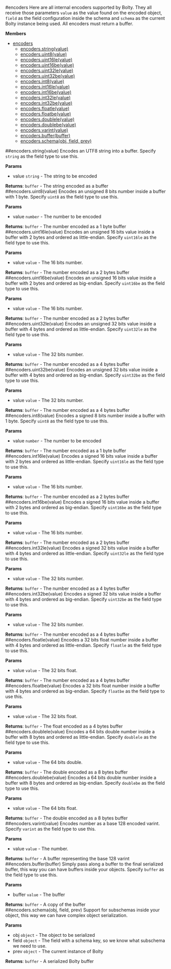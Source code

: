 <a name="module_encoders"></a>
#encoders
Here are all internal encoders supported by Bolty. They all
receive those parameters `value` as the value found on the encoded object,
`field`  as the field configuration inside the schema and `schema` as the
current Bolty instance being used. All encoders must return a buffer.

**Members**

* [encoders](#module_encoders)
  * [encoders.string(value)](#module_encoders.string)
  * [encoders.uint8(value)](#module_encoders.uint8)
  * [encoders.uint16le(value)](#module_encoders.uint16le)
  * [encoders.uint16be(value)](#module_encoders.uint16be)
  * [encoders.uint32le(value)](#module_encoders.uint32le)
  * [encoders.uint32be(value)](#module_encoders.uint32be)
  * [encoders.int8(value)](#module_encoders.int8)
  * [encoders.int16le(value)](#module_encoders.int16le)
  * [encoders.int16be(value)](#module_encoders.int16be)
  * [encoders.int32le(value)](#module_encoders.int32le)
  * [encoders.int32be(value)](#module_encoders.int32be)
  * [encoders.floatle(value)](#module_encoders.floatle)
  * [encoders.floatbe(value)](#module_encoders.floatbe)
  * [encoders.doublele(value)](#module_encoders.doublele)
  * [encoders.doublebe(value)](#module_encoders.doublebe)
  * [encoders.varint(value)](#module_encoders.varint)
  * [encoders.buffer(buffer)](#module_encoders.buffer)
  * [encoders.schema(obj, field, prev)](#module_encoders.schema)

<a name="module_encoders.string"></a>
##encoders.string(value)
Encodes an UTF8 string into a buffer. Specify `string` as the field type
to use this.

**Params**

- value `string` - The string to be encoded  

**Returns**: `buffer` - The string encoded as a buffer  
<a name="module_encoders.uint8"></a>
##encoders.uint8(value)
Encodes an unsigned 8 bits number inside a buffer with 1 byte. Specify
`uint8` as the field type to use this.

**Params**

- value `number` - The number to be encoded  

**Returns**: `buffer` - The number encoded as a 1 byte buffer  
<a name="module_encoders.uint16le"></a>
##encoders.uint16le(value)
Encodes an unsigned 16 bits value inside a buffer with 2 bytes and ordered as
little-endian. Specify `uint16le` as the field type to use this.

**Params**

- value `value` - The 16 bits number.  

**Returns**: `buffer` - The number encoded as a 2 bytes buffer  
<a name="module_encoders.uint16be"></a>
##encoders.uint16be(value)
Encodes an unsigned 16 bits value inside a buffer with 2 bytes and ordered as
big-endian. Specify `uint16be` as the field type to use this.

**Params**

- value `value` - The 16 bits number.  

**Returns**: `buffer` - The number encoded as a 2 bytes buffer  
<a name="module_encoders.uint32le"></a>
##encoders.uint32le(value)
Encodes an unsigned 32 bits value inside a buffer with 4 bytes and ordered as
little-endian. Specify `uint32le` as the field type to use this.

**Params**

- value `value` - The 32 bits number.  

**Returns**: `buffer` - The number encoded as a 4 bytes buffer  
<a name="module_encoders.uint32be"></a>
##encoders.uint32be(value)
Encodes an unsigned 32 bits value inside a buffer with 4 bytes and ordered as
big-endian. Specify `uint32be` as the field type to use this.

**Params**

- value `value` - The 32 bits number.  

**Returns**: `buffer` - The number encoded as a 4 bytes buffer  
<a name="module_encoders.int8"></a>
##encoders.int8(value)
Encodes a signed 8 bits number inside a buffer with 1 byte. Specify
`uint8` as the field type to use this.

**Params**

- value `number` - The number to be encoded  

**Returns**: `buffer` - The number encoded as a 1 byte buffer  
<a name="module_encoders.int16le"></a>
##encoders.int16le(value)
Encodes a signed 16 bits value inside a buffer with 2 bytes and ordered as
little-endian. Specify `uint16le` as the field type to use this.

**Params**

- value `value` - The 16 bits number.  

**Returns**: `buffer` - The number encoded as a 2 bytes buffer  
<a name="module_encoders.int16be"></a>
##encoders.int16be(value)
Encodes a signed 16 bits value inside a buffer with 2 bytes and ordered as
big-endian. Specify `uint16be` as the field type to use this.

**Params**

- value `value` - The 16 bits number.  

**Returns**: `buffer` - The number encoded as a 2 bytes buffer  
<a name="module_encoders.int32le"></a>
##encoders.int32le(value)
Encodes a signed 32 bits value inside a buffer with 4 bytes and ordered as
little-endian. Specify `uint32le` as the field type to use this.

**Params**

- value `value` - The 32 bits number.  

**Returns**: `buffer` - The number encoded as a 4 bytes buffer  
<a name="module_encoders.int32be"></a>
##encoders.int32be(value)
Encodes a signed 32 bits value inside a buffer with 4 bytes and ordered as
big-endian. Specify `uint32be` as the field type to use this.

**Params**

- value `value` - The 32 bits number.  

**Returns**: `buffer` - The number encoded as a 4 bytes buffer  
<a name="module_encoders.floatle"></a>
##encoders.floatle(value)
Encodes a 32 bits float number inside a buffer with 4 bytes and ordered as
little-endian. Specify `floatle` as the field type to use this.

**Params**

- value `value` - The 32 bits float.  

**Returns**: `buffer` - The number encoded as a 4 bytes buffer  
<a name="module_encoders.floatbe"></a>
##encoders.floatbe(value)
Encodes a 32 bits float number inside a buffer with 4 bytes and ordered as
big-endian. Specify `floatbe` as the field type to use this.

**Params**

- value `value` - The 32 bits float.  

**Returns**: `buffer` - The float encoded as a 4 bytes buffer  
<a name="module_encoders.doublele"></a>
##encoders.doublele(value)
Encodes a 64 bits double number inside a buffer with 8 bytes and ordered as
little-endian. Specify `doublele` as the field type to use this.

**Params**

- value `value` - The 64 bits double.  

**Returns**: `buffer` - The double encoded as a 8 bytes buffer  
<a name="module_encoders.doublebe"></a>
##encoders.doublebe(value)
Encodes a 64 bits double number inside a buffer with 8 bytes and ordered as
big-endian. Specify `doublebe` as the field type to use this.

**Params**

- value `value` - The 64 bits float.  

**Returns**: `buffer` - The double encoded as a 8 bytes buffer  
<a name="module_encoders.varint"></a>
##encoders.varint(value)
Encodes number as a base 128 encoded varint. Specify `varint` as the
field type to use this.

**Params**

- value `value` - The number.  

**Returns**: `buffer` - A buffer representing the base 128 varint  
<a name="module_encoders.buffer"></a>
##encoders.buffer(buffer)
Simply pass along a buffer to the final serialized buffer, this way you
can have buffers inside your objects. Specify `buffer` as the field type
to use this.

**Params**

- buffer `value` - The buffer  

**Returns**: `buffer` - A copy of the buffer  
<a name="module_encoders.schema"></a>
##encoders.schema(obj, field, prev)
Support for subschemas inside your object, this way we can have complex
object serialization.

**Params**

- obj `object` - The object to be serialized  
- field `object` - The field with a schema key, so we know what subschema
                       we need to use.  
- prev `object` - The current instance of Bolty  

**Returns**: `buffer` - A serialized Bolty buffer  

